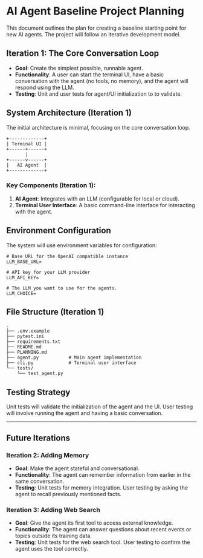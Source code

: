 # AI Agent Baseline Project Planning

This document outlines the plan for creating a baseline starting point for new AI agents. The project will follow an iterative development model.

## Iteration 1: The Core Conversation Loop

*   **Goal**: Create the simplest possible, runnable agent.
*   **Functionality**: A user can start the terminal UI, have a basic conversation with the agent (no tools, no memory), and the agent will respond using the LLM.
*   **Testing**: Unit and user tests for agent/UI initialization to to validate.

## System Architecture (Iteration 1)

The initial architecture is minimal, focusing on the core conversation loop.

```
+-------------+
| Terminal UI |
+------+------+
       |
+------v------+
|   AI Agent  |
+-------------+
```

### Key Components (Iteration 1):

1.  **AI Agent**: Integrates with an LLM (configurable for local or cloud).
2.  **Terminal User Interface**: A basic command-line interface for interacting with the agent.

## Environment Configuration

The system will use environment variables for configuration:

```
# Base URL for the OpenAI compatible instance
LLM_BASE_URL=

# API key for your LLM provider
LLM_API_KEY=

# The LLM you want to use for the agents.
LLM_CHOICE=
```

## File Structure (Iteration 1)

```
.
├── .env.example
├── pytest.ini
├── requirements.txt
├── README.md
├── PLANNING.md
├── agent.py           # Main agent implementation
├── cli.py             # Terminal user interface
└── tests/
    └── test_agent.py
```

## Testing Strategy

Unit tests will validate the initialization of the agent and the UI. User testing will involve running the agent and having a basic conversation.

---

## Future Iterations

### Iteration 2: Adding Memory
*   **Goal**: Make the agent stateful and conversational.
*   **Functionality**: The agent can remember information from earlier in the same conversation.
*   **Testing**: Unit tests for memory integration. User testing by asking the agent to recall previously mentioned facts.

### Iteration 3: Adding Web Search
*   **Goal**: Give the agent its first tool to access external knowledge.
*   **Functionality**: The agent can answer questions about recent events or topics outside its training data.
*   **Testing**: Unit tests for the web search tool. User testing to confirm the agent uses the tool correctly.
